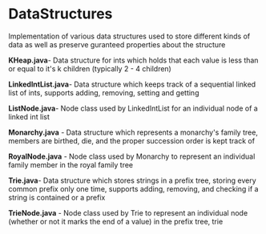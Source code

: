 # DataStructures
Implementation of various data structures used to store different kinds of data as well as preserve guranteed properties about the structure  

**KHeap.java**-   Data structure for ints which holds that each value is less than or equal to it's k children (typically 2 - 4 children)

**LinkedIntList.java**-  Data structure which keeps track of a sequential linked list of ints, supports adding, removing, setting and getting

**ListNode.java**-   Node class used by LinkedIntList for an individual node of a linked int list 

**Monarchy.java** - Data structure which represents a monarchy's family tree, members are birthed, die, and the proper succession order is kept track of  

**RoyalNode.java** - Node class used by Monarchy to represent an individual family member in the royal family tree 

**Trie.java**-   Data structure which stores strings in a prefix tree, storing every common prefix only one time, supports adding, removing, and checking if a string is contained or a prefix

**TrieNode.java** - Node class used by Trie to represent an individual node (whether or not it marks the end of a value) in the prefix tree, trie
